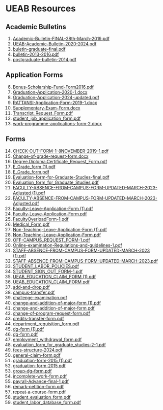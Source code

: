 # UEAB Resources

## Academic Bulletins
1. [Academic-Bulletin-FINAL-28th-March-2019.pdf](./ueab_resouces/Academic-Bulletin-FINAL-28th-March-2019.pdf)
2. [UEAB-Academic-Bulletin-2020-2024.pdf](./ueab_resouces/UEAB-Academic-Bulletin-2020-2024.pdf)
3. [buletin-graduate-final.pdf](./ueab_resouces/buletin-graduate-final.pdf)
4. [bulletin-2013-2016.pdf](./ueab_resouces/bulletin-2013-2016.pdf)
5. [postgraduate-bulletin-2014.pdf](./ueab_resouces/postgraduate-bulletin-2014.pdf)

## Application Forms
6. [Bonus-Scholarship-Fund-Form2016.pdf](./ueab_resouces/Bonus-Scholarship-Fund-Form2016.pdf)
7. [Graduation-Application-2020-1.docx](./ueab_resouces/Graduation-Application-2020-1.docx)
8. [Graduation-Application-2024-updated.pdf](./ueab_resouces/Graduation-Application-2024-updated.pdf)
9. [RATTANSI-Application-Form-2019-1.docx](./ueab_resouces/RATTANSI-Application-Form-2019-1.docx)
10. [Supplementary-Exam-Form.docx](./ueab_resouces/Supplementary-Exam-Form.docx)
11. [Transcript_Request_Form.pdf](./ueab_resouces/Transcript_Request_Form.pdf)
12. [student_job_application_form.pdf](./ueab_resouces/student_job_application_form.pdf)
13. [work-programme-applications-form-2.docx](./ueab_resouces/work-programme-applications-form-2.docx)

## Forms
14. [CHECK-OUT-FORM-1-8NOVEMBER-2019-1.pdf](./ueab_resouces/CHECK-OUT-FORM-1-8NOVEMBER-2019-1.pdf)
15. [Change-of-grade-request-form.docx](./ueab_resouces/Change-of-grade-request-form.docx)
16. [Degree.Diploma.Certificate_Request_Form.pdf](./ueab_resouces/Degree.Diploma.Certificate_Request_Form.pdf)
17. [E_Grade_form (1).pdf](./ueab_resouces/E_Grade_form%20(1).pdf)
18. [E_Grade_form.pdf](./ueab_resouces/E_Grade_form.pdf)
19. [Evaluation-form-for-Graduate-Studies-final.pdf](./ueab_resouces/Evaluation-form-for-Graduate-Studies-final.pdf)
20. [Evaluation_form_for_Graduate_Studies.pdf](./ueab_resouces/Evaluation_form_for_Graduate_Studies.pdf)
21. [FACULTY-ABSENCE-FROM-CAMPUS-FORM-UPDATED-MARCH-2023-Adjusted (1).pdf](./ueab_resouces/FACULTY-ABSENCE-FROM-CAMPUS-FORM-UPDATED-MARCH-2023-Adjusted%20(1).pdf)
22. [FACULTY-ABSENCE-FROM-CAMPUS-FORM-UPDATED-MARCH-2023-Adjusted.pdf](./ueab_resouces/FACULTY-ABSENCE-FROM-CAMPUS-FORM-UPDATED-MARCH-2023-Adjusted.pdf)
23. [Faculty-Leave-Application-Form (1).pdf](./ueab_resouces/Faculty-Leave-Application-Form%20(1).pdf)
24. [Faculty-Leave-Application-Form.pdf](./ueab_resouces/Faculty-Leave-Application-Form.pdf)
25. [FacultyOverloadForm-1.pdf](./ueab_resouces/FacultyOverloadForm-1.pdf)
26. [Medical_Form.pdf](./ueab_resouces/Medical_Form.pdf)
27. [Non-Teaching-Leave-Application-Form (1).pdf](./ueab_resouces/Non-Teaching-Leave-Application-Form%20(1).pdf)
28. [Non-Teaching-Leave-Application-Form.pdf](./ueab_resouces/Non-Teaching-Leave-Application-Form.pdf)
29. [OFF-CAMPUS_REQUEST_FORM-1.pdf](./ueab_resouces/OFF-CAMPUS_REQUEST_FORM-1.pdf)
30. [Online-examination-Regulations-and-guidelines-1.pdf](./ueab_resouces/Online-examination-Regulations-and-guidelines-1.pdf)
31. [STAFF-ABSENCE-FROM-CAMPUS-FORM-UPDATED-MARCH-2023 (1).pdf](./ueab_resouces/STAFF-ABSENCE-FROM-CAMPUS-FORM-UPDATED-MARCH-2023%20(1).pdf)
32. [STAFF-ABSENCE-FROM-CAMPUS-FORM-UPDATED-MARCH-2023.pdf](./ueab_resouces/STAFF-ABSENCE-FROM-CAMPUS-FORM-UPDATED-MARCH-2023.pdf)
33. [STUDENT_LABOR_POLICIES.pdf](./ueab_resouces/STUDENT_LABOR_POLICIES.pdf)
34. [STUDENT_SIGN_OUT_FORM-1.pdf](./ueab_resouces/STUDENT_SIGN_OUT_FORM-1.pdf)
35. [UEAB_EDUCATION_CLAIM_FORM (1).pdf](./ueab_resouces/UEAB_EDUCATION_CLAIM_FORM%20(1).pdf)
36. [UEAB_EDUCATION_CLAIM_FORM.pdf](./ueab_resouces/UEAB_EDUCATION_CLAIM_FORM.pdf)
37. [add-and-drop.pdf](./ueab_resouces/add-and-drop.pdf)
38. [campus-transfer.pdf](./ueab_resouces/campus-transfer.pdf)
39. [challenge-examination.pdf](./ueab_resouces/challenge-examination.pdf)
40. [change-and-addition-of-major-form (1).pdf](./ueab_resouces/change-and-addition-of-major-form%20(1).pdf)
41. [change-and-addition-of-major-form.pdf](./ueab_resouces/change-and-addition-of-major-form.pdf)
42. [change-of-program-request-form.pdf](./ueab_resouces/change-of-program-request-form.pdf)
43. [credits-transfer-form.pdf](./ueab_resouces/credits-transfer-form.pdf)
44. [department_requisition_form.pdf](./ueab_resouces/department_requisition_form.pdf)
45. [dg-form (1).pdf](./ueab_resouces/dg-form%20(1).pdf)
46. [dg-form.pdf](./ueab_resouces/dg-form.pdf)
47. [employment_withdrawal_form.pdf](./ueab_resouces/employment_withdrawal_form.pdf)
48. [evaluation_form_for_graduate_studies-2-1.pdf](./ueab_resouces/evaluation_form_for_graduate_studies-2-1.pdf)
49. [fees-structure-2024.pdf](./ueab_resouces/fees-structure-2024.pdf)
50. [general-claim-form.pdf](./ueab_resouces/general-claim-form.pdf)
51. [graduation-form-2015 (1).pdf](./ueab_resouces/graduation-form-2015%20(1).pdf)
52. [graduation-form-2015.pdf](./ueab_resouces/graduation-form-2015.pdf)
53. [group-dg-form.pdf](./ueab_resouces/group-dg-form.pdf)
54. [incomplete-work-form.pdf](./ueab_resouces/incomplete-work-form.pdf)
55. [payrall-Advance-final-1.pdf](./ueab_resouces/payrall-Advance-final-1.pdf)
56. [remark-petition-form.pdf](./ueab_resouces/remark-petition-form.pdf)
57. [repeat-a-course-form.pdf](./ueab_resouces/repeat-a-course-form.pdf)
58. [student_evaluation_form.pdf](./ueab_resouces/student_evaluation_form.pdf)
59. [student_labor_database_form.pdf](./ueab_resouces/student_labor_database_form.pdf)

